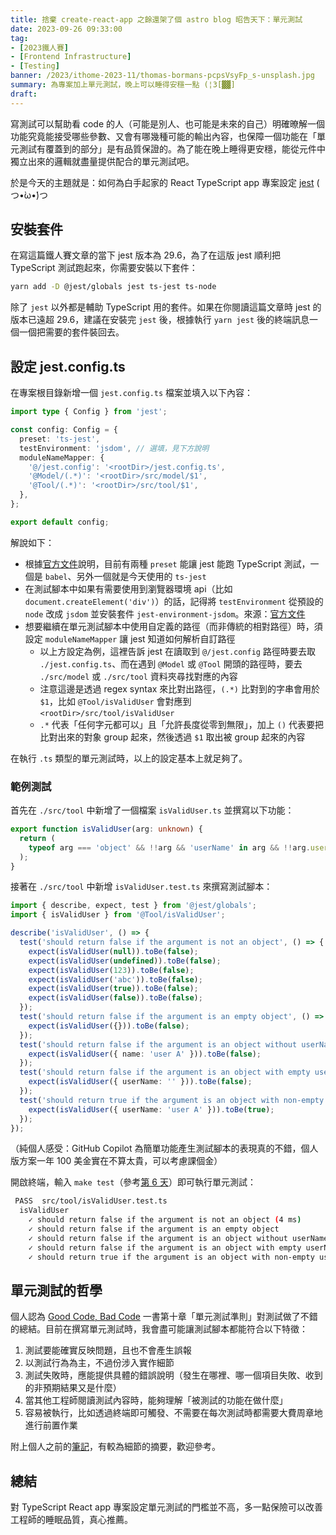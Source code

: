 ```yaml
---
title: 捨棄 create-react-app 之餘還架了個 astro blog 昭告天下：單元測試
date: 2023-09-26 09:33:00
tag:
- [2023鐵人賽]
- [Frontend Infrastructure]
- [Testing]
banner: /2023/ithome-2023-11/thomas-bormans-pcpsVsyFp_s-unsplash.jpg
summary: 為專案加上單元測試，晚上可以睡得安穩一點 (¦3[▓▓]
draft:
---
```


寫測試可以幫助看 code 的人（可能是別人、也可能是未來的自己）明確暸解一個功能究竟能接受哪些參數、又會有哪幾種可能的輸出內容，也保障一個功能在「單元測試有覆蓋到的部分」是有品質保證的。為了能在晚上睡得更安穩，能從元件中獨立出來的邏輯就盡量提供配合的單元測試吧。

於是今天的主題就是：如何為白手起家的 React TypeScript app 專案設定 [jest](https://jestjs.io/) ( つ•̀ω•́)つ

## 安裝套件

在寫這篇鐵人賽文章的當下 jest 版本為 29.6，為了在這版 jest 順利把 TypeScript 測試跑起來，你需要安裝以下套件：

```bash
yarn add -D @jest/globals jest ts-jest ts-node
```

除了 `jest` 以外都是輔助 TypeScript 用的套件。如果在你閱讀這篇文章時 jest 的版本已遠超 29.6，建議在安裝完 `jest` 後，根據執行 `yarn jest` 後的終端訊息一個一個把需要的套件裝回去。

## 設定 jest.config.ts

在專案根目錄新增一個 `jest.config.ts` 檔案並填入以下內容：

```ts
import type { Config } from 'jest';

const config: Config = {
  preset: 'ts-jest',
  testEnvironment: 'jsdom', // 選填，見下方說明
  moduleNameMapper: {
    '@/jest.config': '<rootDir>/jest.config.ts',
    '@Model/(.*)': '<rootDir>/src/model/$1',
    '@Tool/(.*)': '<rootDir>/src/tool/$1',
  },
};

export default config;
```

解說如下：

- 根據[官方文件](https://jestjs.io/docs/getting-started#using-typescript)說明，目前有兩種 `preset` 能讓 jest 能跑 TypeScript 測試，一個是 `babel`、另外一個就是今天使用的 `ts-jest`
- 在測試腳本中如果有需要使用到瀏覽器環境 api（比如 `document.createElement('div')`）的話，記得將 `testEnvironment` 從預設的 `node` 改成 `jsdom` 並安裝套件 `jest-environment-jsdom`。來源：[官方文件](https://jestjs.io/docs/configuration#testenvironment-string)
- 想要繼續在單元測試腳本中使用自定義的路徑（而非傳統的相對路徑）時，須設定 `moduleNameMapper` 讓 jest 知道如何解析自訂路徑
  - 以上方設定為例，這裡告訴 jest 在讀取到 `@/jest.config` 路徑時要去取 `./jest.config.ts`、而在遇到 `@Model` 或 `@Tool` 開頭的路徑時，要去 `./src/model` 或 `./src/tool` 資料夾尋找對應的內容
  - 注意這邊是透過 regex syntax 來比對出路徑，`(.*)` 比對到的字串會用於 `$1`，比如 `@Tool/isValidUser` 會對應到 `<rootDir>/src/tool/isValidUser`
  - `.*` 代表「任何字元都可以」且「允許長度從零到無限」，加上 `()` 代表要把比對出來的對象 group 起來，然後透過 `$1` 取出被 group 起來的內容

在執行 `.ts` 類型的單元測試時，以上的設定基本上就足夠了。

### 範例測試

首先在 `./src/tool` 中新增了一個檔案 `isValidUser.ts` 並撰寫以下功能：

```ts
export function isValidUser(arg: unknown) {
  return (
    typeof arg === 'object' && !!arg && 'userName' in arg && !!arg.userName
  );
}
```

接著在 `./src/tool` 中新增 `isValidUser.test.ts` 來撰寫測試腳本：

```ts
import { describe, expect, test } from '@jest/globals';
import { isValidUser } from '@Tool/isValidUser';

describe('isValidUser', () => {
  test('should return false if the argument is not an object', () => {
    expect(isValidUser(null)).toBe(false);
    expect(isValidUser(undefined)).toBe(false);
    expect(isValidUser(123)).toBe(false);
    expect(isValidUser('abc')).toBe(false);
    expect(isValidUser(true)).toBe(false);
    expect(isValidUser(false)).toBe(false);
  });
  test('should return false if the argument is an empty object', () => {
    expect(isValidUser({})).toBe(false);
  });
  test('should return false if the argument is an object without userName', () => {
    expect(isValidUser({ name: 'user A' })).toBe(false);
  });
  test('should return false if the argument is an object with empty userName', () => {
    expect(isValidUser({ userName: '' })).toBe(false);
  });
  test('should return true if the argument is an object with non-empty userName', () => {
    expect(isValidUser({ userName: 'user A' })).toBe(true);
  });
});
```

（純個人感受：GitHub Copilot 為簡單功能產生測試腳本的表現真的不錯，個人版方案一年 100 美金實在不算太貴，可以考慮課個金）

開啟終端，輸入 `make test`（參考[第 6 天](/2023/ithome-2023-6#透過-makefile-設定腳本)）即可執行單元測試：

```bash
 PASS  src/tool/isValidUser.test.ts
  isValidUser
    ✓ should return false if the argument is not an object (4 ms)
    ✓ should return false if the argument is an empty object
    ✓ should return false if the argument is an object without userName (1 ms)
    ✓ should return false if the argument is an object with empty userName
    ✓ should return true if the argument is an object with non-empty userName
```

## 單元測試的哲學

個人認為 [Good Code, Bad Code](https://www.manning.com/books/good-code-bad-code) 一書第十章「單元測試準則」對測試做了不錯的總結。目前在撰寫單元測試時，我會盡可能讓測試腳本都能符合以下特徵：

1. 測試要能確實反映問題，且也不會產生誤報
2. 以測試行為為主，不過份涉入實作細節
3. 測試失敗時，應能提供具體的錯誤說明（發生在哪裡、哪一個項目失敗、收到的非預期結果又是什麼）
4. 當其他工程師閱讀測試內容時，能夠理解「被測試的功能在做什麼」
5. 容易被執行，比如透過終端即可觸發、不需要在每次測試時都需要大費周章地進行前置作業

附上個人之前的[筆記](/2023/good-code-bad-code-ch10-unit-testing-principles)，有較為細節的摘要，歡迎參考。

## 總結

對 TypeScript React app 專案設定單元測試的門檻並不高，多一點保險可以改善工程師的睡眠品質，真心推薦。
